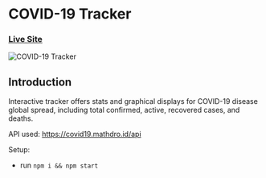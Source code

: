 # COVID-19 Tracker


### [Live Site](cov-sars-2-tracker.surge.sh)

![COVID-19 Tracker](https://i.ibb.co/X87BqVY/Screenshot-2020-04-13-at-10-14-58.png)

## Introduction
Interactive tracker offers stats and graphical displays for COVID-19 disease global spread, including total confirmed, active, recovered cases, and deaths.


API used: https://covid19.mathdro.id/api

Setup:
- run ```npm i && npm start```
